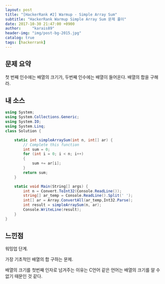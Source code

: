 ```yaml
---
layout: post
title: "[HackerRank #2] Warmup - Simple Array Sum"
subtitle: "HackerRank Warmup Simple Array Sum 문제 풀이"
date: 2017-10-30 21:47:00 +0900
author:     "karais89"
header-img: "img/post-bg-2015.jpg"
catalog: true
tags: [hackerrank]
---
```


## 문제 요약

첫 번째 인수에는 배열의 크기가, 두번째 인수에는 배열이 들어온다. 배열의 합을 구해라.

## 내 소스

```csharp
using System;
using System.Collections.Generic;
using System.IO;
using System.Linq;
class Solution {

    static int simpleArraySum(int n, int[] ar) {
        // Complete this function
        int sum = 0;
        for (int i = 0; i < n; i++)
        {
            sum += ar[i];
        }
        return sum;
    }

    static void Main(String[] args) {
        int n = Convert.ToInt32(Console.ReadLine());
        string[] ar_temp = Console.ReadLine().Split(' ');
        int[] ar = Array.ConvertAll(ar_temp,Int32.Parse);
        int result = simpleArraySum(n, ar);
        Console.WriteLine(result);
    }
}
```

## 느낀점

워밍업 단계.

가장 기초적인 배열의 합 구하는 문제.

배열의 크기를 첫번째 인자로 넘겨주는 이유는 C언어 같은 언어는 배열의 크기를 알 수 없기 때문인 것 같다.